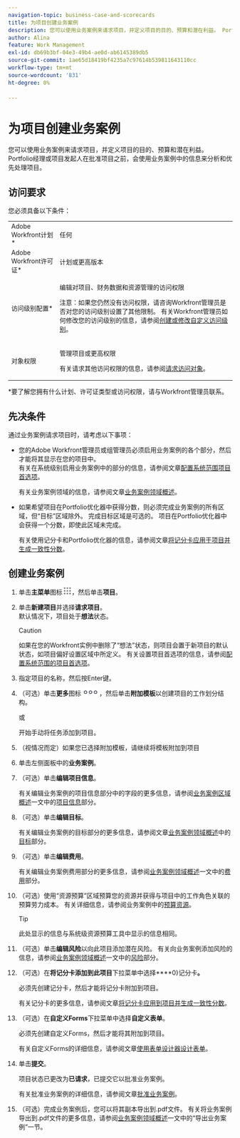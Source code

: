 ```yaml
---
navigation-topic: business-case-and-scorecards
title: 为项目创建业务案例
description: 您可以使用业务案例来请求项目，并定义项目的目的、预算和潜在利益。 Portfolio经理或项目发起人在批准项目之前，会使用业务案例中的信息来分析和优先处理项目。
author: Alina
feature: Work Management
exl-id: db69b3bf-04e3-49b4-ae0d-ab6145389db5
source-git-commit: 1ae65d18419bf4235a7c97614b539811643110cc
workflow-type: tm+mt
source-wordcount: '831'
ht-degree: 0%

---
```


# 为项目创建业务案例

您可以使用业务案例来请求项目，并定义项目的目的、预算和潜在利益。 Portfolio经理或项目发起人在批准项目之前，会使用业务案例中的信息来分析和优先处理项目。

## 访问要求

您必须具备以下条件：

<table style="table-layout:auto"> 
 <col> 
 <col> 
 <tbody> 
  <tr> 
   <td role="rowheader">Adobe Workfront计划*</td> 
   <td> <p>任何 </p> </td> 
  </tr> 
  <tr> 
   <td role="rowheader">Adobe Workfront许可证*</td> 
   <td> <p>计划或更高版本</p> </td> 
  </tr> 
  <tr> 
   <td role="rowheader">访问级别配置*</td> 
   <td> <p>编辑对项目、财务数据和资源管理的访问权限</p> <p>注意：如果您仍然没有访问权限，请咨询Workfront管理员是否对您的访问级别设置了其他限制。 有关Workfront管理员如何修改您的访问级别的信息，请参阅<a href="../../../administration-and-setup/add-users/configure-and-grant-access/create-modify-access-levels.md" class="MCXref xref">创建或修改自定义访问级别</a>。</p> </td> 
  </tr> 
  <tr> 
   <td role="rowheader">对象权限</td> 
   <td> <p>管理项目或更高权限</p> <p>有关请求其他访问权限的信息，请参阅<a href="../../../workfront-basics/grant-and-request-access-to-objects/request-access.md" class="MCXref xref">请求访问对象</a>。</p> </td> 
  </tr> 
 </tbody> 
</table>

&#42;要了解您拥有什么计划、许可证类型或访问权限，请与Workfront管理员联系。

## 先决条件

通过业务案例请求项目时，请考虑以下事项：

* 您的Adobe Workfront管理员或组管理员必须启用业务案例的各个部分，然后才能将其显示在您的项目中。\
  有关在系统级别启用业务案例中的部分的信息，请参阅文章[配置系统范围项目首选项](../../../administration-and-setup/set-up-workfront/configure-system-defaults/set-project-preferences.md)。

  有关业务案例领域的信息，请参阅文章[业务案例领域概述](../../../manage-work/projects/define-a-business-case/areas-of-business-case.md)。

* 如果希望项目在Portfolio优化器中获得分数，则必须完成业务案例的所有区域，但“目标”区域除外。 完成目标区域是可选的。 项目在Portfolio优化器中会获得一个分数，即使此区域未完成。

  有关使用记分卡和Portfolio优化器的信息，请参阅文章[将记分卡应用于项目并生成一致性分数](../../../manage-work/projects/define-a-business-case/apply-scorecard-to-project-to-generate-alignment-score.md)。

## 创建业务案例

1. 单击&#x200B;**主菜单**&#x200B;图标![](assets/main-menu-icon.png)，然后单击&#x200B;**项目**。
1. 单击&#x200B;**新建项目**&#x200B;并选择&#x200B;**请求项目**。\
   默认情况下，项目处于&#x200B;**想法**&#x200B;状态。

   >[!CAUTION]
   >
   >如果在您的Workfront实例中删除了“想法”状态，则项目会置于新项目的默认状态，如项目偏好设置区域中所定义。 有关设置项目首选项的信息，请参阅[配置系统范围的项目首选项](../../../administration-and-setup/set-up-workfront/configure-system-defaults/set-project-preferences.md)。

1. 指定项目的名称，然后按Enter键。
1. （可选）单击&#x200B;**更多**&#x200B;图标![](assets/qs-more-icon-on-an-object.png)，然后单击&#x200B;**附加模板**&#x200B;以创建项目的工作划分结构。

   或

   开始手动将任务添加到项目。

1. （视情况而定）如果您已选择附加模板，请继续将模板附加到项目
1. 单击左侧面板中的&#x200B;**业务案例**。
1. （可选）单击&#x200B;**编辑项目信息**。 

   有关编辑业务案例的项目信息部分中的字段的更多信息，请参阅[业务案例区域概述](../../../manage-work/projects/define-a-business-case/areas-of-business-case.md)一文中的[项目信息](../../../manage-work/projects/define-a-business-case/areas-of-business-case.md#project-info)部分。

1. （可选）单击&#x200B;**编辑目标**。

   有关编辑业务案例的目标部分的更多信息，请参阅文章[业务案例领域概述](../../../manage-work/projects/define-a-business-case/areas-of-business-case.md)中的[目标](../../../manage-work/projects/define-a-business-case/areas-of-business-case.md#goals)部分。

1. （可选）单击&#x200B;**编辑费用**。

   有关编辑业务案例费用部分的更多信息，请参阅[业务案例领域概述](../../../manage-work/projects/define-a-business-case/areas-of-business-case.md)一文中的[费用](../../../manage-work/projects/define-a-business-case/areas-of-business-case.md#expenses)部分。

1. （可选）使用“资源预算”区域预算您的资源并获得与项目中的工作角色关联的预算劳力成本。 有关详细信息，请参阅业务案例中的[预算资源](../../../manage-work/projects/define-a-business-case/budget-resources-in-business-case.md)。

   >[!TIP]
   >
   >此处显示的信息与系统级资源预算工具中显示的信息相同。

1. （可选）单击&#x200B;**编辑风险**&#x200B;以向此项目添加潜在风险。 有关向业务案例添加风险的信息，请参阅[业务案例领域概述](../../../manage-work/projects/define-a-business-case/areas-of-business-case.md)一文中的[风险](../../../manage-work/projects/define-a-business-case/areas-of-business-case.md#risks)部分。
1. （可选）在&#x200B;**将记分卡添加到此项目**&#x200B;下拉菜单中选择****0}记分卡&#x200B;**。**

   必须先创建记分卡，然后才能将记分卡附加到项目。

   有关记分卡的更多信息，请参阅文章[将记分卡应用到项目并生成一致性分数](../../../manage-work/projects/define-a-business-case/apply-scorecard-to-project-to-generate-alignment-score.md)。

1. （可选）在&#x200B;**自定义Forms**&#x200B;下拉菜单中选择&#x200B;**自定义表单**。

   必须先创建自定义Forms，然后才能将其附加到项目。

   有关自定义Forms的详细信息，请参阅文章[使用表单设计器设计表单](/help/quicksilver/administration-and-setup/customize-workfront/create-manage-custom-forms/form-designer/design-a-form/design-a-form.md)。

1. 单击&#x200B;**提交**。

   项目状态已更改为&#x200B;**已请求**，已提交它以批准业务案例。

   有关批准业务案例的详细信息，请参阅文章[批准业务案例](../../../manage-work/projects/define-a-business-case/approve-business-case.md)。

1. （可选）完成业务案例后，您可以将其副本导出到.pdf文件。 有关将业务案例导出到.pdf文件的更多信息，请参阅[业务案例领域概述](../../../manage-work/projects/define-a-business-case/areas-of-business-case.md)一文中的“导出业务案例”一节。
